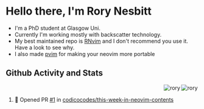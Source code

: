 # Hello there, I'm Rory Nesbitt

- I'm a PhD student at Glasgow Uni.
- Currently I'm working mostly with backscatter technology.
- My best maintained repo is [RNvim](https://github.com/Rorynesbitt/RNvim) and
I don't recommend you use it. Have a look to see why.
- I also made [pvim](https://github.com/RoryNesbitt/pvim) for making your neovim
more portable

## Github Activity and Stats

<p><img align="right" src="https://github-readme-stats.vercel.app/api/top-langs?username=rorynesbitt&show_icons=true&locale=en&layout=compact&theme=gotham&hide_border=true&card_width=300" alt="rory" /></p>

<p>&nbsp;<img align="right" src="https://github-readme-stats.vercel.app/api?username=rorynesbitt&show_icons=true&locale=en&theme=gotham&hide_border=true&hide_rank=true" alt="rory" /></p>

<!--START_SECTION:activity-->
1. 💪 Opened PR [#1](https://github.com/codicocodes/this-week-in-neovim-contents/pull/1) in [codicocodes/this-week-in-neovim-contents](https://github.com/codicocodes/this-week-in-neovim-contents)
<!--END_SECTION:activity-->
